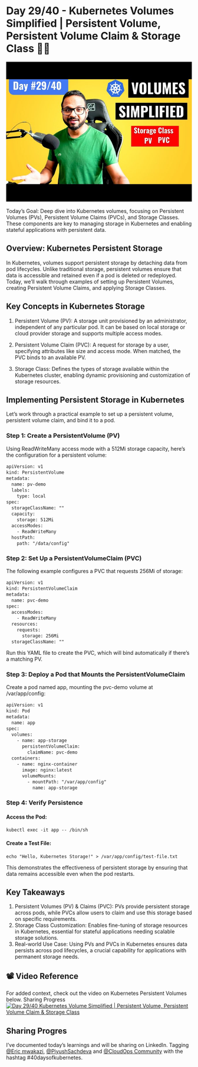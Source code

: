 # Day 29/40 - Kubernetes Volumes Simplified | Persistent Volume, Persistent Volume Claim & Storage Class 📂💾

<img src='./assets/29.png'>

Today’s Goal: Deep dive into Kubernetes volumes, focusing on Persistent Volumes (PVs), Persistent Volume Claims (PVCs), and Storage Classes. These components are key to managing storage in Kubernetes and enabling stateful applications with persistent data.

## Overview: Kubernetes Persistent Storage

In Kubernetes, volumes support persistent storage by detaching data from pod lifecycles. Unlike traditional storage, persistent volumes ensure that data is accessible and retained even if a pod is deleted or redeployed. Today, we’ll walk through examples of setting up Persistent Volumes, creating Persistent Volume Claims, and applying Storage Classes.

## Key Concepts in Kubernetes Storage

1. Persistent Volume (PV): A storage unit provisioned by an administrator, independent of any particular pod. It can be based on local storage or cloud provider storage and supports multiple access modes.

2. Persistent Volume Claim (PVC): A request for storage by a user, specifying attributes like size and access mode. When matched, the PVC binds to an available PV.

3. Storage Class: Defines the types of storage available within the Kubernetes cluster, enabling dynamic provisioning and customization of storage resources.

## Implementing Persistent Storage in Kubernetes

Let’s work through a practical example to set up a persistent volume, persistent volume claim, and bind it to a pod.
### Step 1: Create a PersistentVolume (PV)

Using ReadWriteMany access mode with a 512Mi storage capacity, here’s the configuration for a persistent volume:
```
apiVersion: v1
kind: PersistentVolume
metadata:
  name: pv-demo
  labels:
    type: local
spec:
  storageClassName: ""
  capacity:
    storage: 512Mi
  accessModes:
    - ReadWriteMany
  hostPath:
    path: "/data/config"
```
### Step 2: Set Up a PersistentVolumeClaim (PVC)

The following example configures a PVC that requests 256Mi of storage:
```
apiVersion: v1
kind: PersistentVolumeClaim
metadata:
  name: pvc-demo
spec:
  accessModes:
    - ReadWriteMany
  resources:
    requests:
      storage: 256Mi
  storageClassName: ""
```
Run this YAML file to create the PVC, which will bind automatically if there’s a matching PV.
### Step 3: Deploy a Pod that Mounts the PersistentVolumeClaim

Create a pod named app, mounting the pvc-demo volume at /var/app/config:
```
apiVersion: v1
kind: Pod
metadata:
  name: app
spec:
  volumes:
    - name: app-storage
      persistentVolumeClaim:
        claimName: pvc-demo
  containers:
    - name: nginx-container
      image: nginx:latest
      volumeMounts:
        - mountPath: "/var/app/config"
          name: app-storage
```
### Step 4: Verify Persistence

#### Access the Pod:
```
kubectl exec -it app -- /bin/sh
```
#### Create a Test File:
```
echo "Hello, Kubernetes Storage!" > /var/app/config/test-file.txt
```
This demonstrates the effectiveness of persistent storage by ensuring that data remains accessible even when the pod restarts.

## Key Takeaways

1. Persistent Volumes (PV) & Claims (PVC): PVs provide persistent storage across pods, while PVCs allow users to claim and use this storage based on specific requirements.
2. Storage Class Customization: Enables fine-tuning of storage resources in Kubernetes, essential for stateful applications needing scalable storage solutions.
3. Real-world Use Case: Using PVs and PVCs in Kubernetes ensures data persists across pod lifecycles, a crucial capability for applications with permanent storage needs.

## 📽️ Video Reference
For added context, check out the video on Kubernetes Persistent Volumes below.
Sharing Progress
[![Day 29/40 Kubernetes Volume Simplified | Persistent Volume, Persistent Volume Claim & Storage Class ](https://img.youtube.com/vi/2NzYX8_lX_0/sddefault.jpg)](https://youtu.be/2NzYX8_lX_0)

## Sharing Progres
I’ve documented today’s learnings and will be sharing on LinkedIn. Tagging [@Eric mwakazi](https://www.linkedin.com/in/eric-mwakazi), [@PiyushSachdeva](https://www.linkedin.com/in/piyush-sachdeva) and [@CloudOps Community](https://www.linkedin.com/company/thecloudopscomm) with the hashtag #40daysofkubernetes.